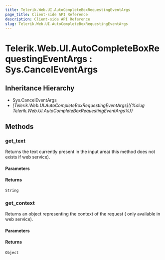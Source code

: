 ```yaml
---
title: Telerik.Web.UI.AutoCompleteBoxRequestingEventArgs
page_title: Client-side API Reference
description: Client-side API Reference
slug: Telerik.Web.UI.AutoCompleteBoxRequestingEventArgs
---
```


# Telerik.Web.UI.AutoCompleteBoxRequestingEventArgs : Sys.CancelEventArgs

## Inheritance Hierarchy

* Sys.CancelEventArgs
* *[Telerik.Web.UI.AutoCompleteBoxRequestingEventArgs]({%slug Telerik.Web.UI.AutoCompleteBoxRequestingEventArgs%})*

## Methods

### get_text

Returns the text currently present in the input area( this method does not exists if web service).

#### Parameters

#### Returns

`String`

### get_context

Returns an object representing the context of the request ( only available in web service). 

#### Parameters

#### Returns

`Object`